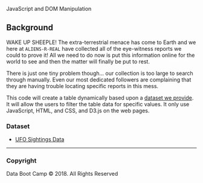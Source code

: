 JavaScript and DOM Manipulation

## Background

WAKE UP SHEEPLE! The extra-terrestrial menace has come to Earth and we here at `ALIENS-R-REAL` have collected all of the eye-witness reports we could to prove it! All we need to do now is put this information online for the world to see and then the matter will finally be put to rest.

There is just one tiny problem though... our collection is too large to search through manually. Even our most dedicated followers are complaining that they are having trouble locating specific reports in this mess.

This code will create a table dynamically based upon a [dataset we provide](StarterCode/static/js/data.js). It will allow  the users to filter the table data for specific values. It only use JavaScript, HTML, and CSS, and D3.js on the web pages.


### Dataset

* [UFO Sightings Data](StarterCode/static/js/data.js)

- - -

### Copyright

Data Boot Camp © 2018. All Rights Reserved
